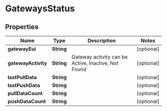 
# GatewaysStatus

## Properties
Name | Type | Description | Notes
------------ | ------------- | ------------- | -------------
**gatewayEui** | **String** |  |  [optional]
**gatewayActivity** | **String** | Gateway activity can be Active, Inactive, Not Found |  [optional]
**lastPullData** | **String** |  |  [optional]
**lastPushData** | **String** |  |  [optional]
**pullDataCount** | **String** |  |  [optional]
**pushDataCount** | **String** |  |  [optional]



